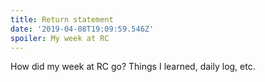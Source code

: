 ```yaml
---
title: Return statement
date: '2019-04-08T19:09:59.546Z'
spoiler: My week at RC
---
```


How did my week at RC go? Things I learned, daily log, etc.
